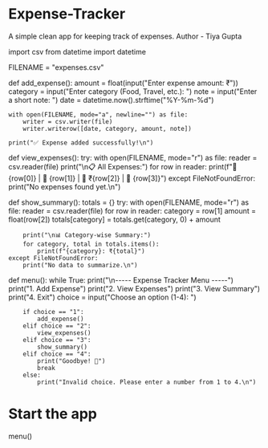 # Expense-Tracker
A simple clean app for keeping track of expenses.
Author - Tiya Gupta

import csv
from datetime import datetime

FILENAME = "expenses.csv"

def add_expense():
    amount = float(input("Enter expense amount: ₹"))
    category = input("Enter category (Food, Travel, etc.): ")
    note = input("Enter a short note: ")
    date = datetime.now().strftime("%Y-%m-%d")

    with open(FILENAME, mode="a", newline="") as file:
        writer = csv.writer(file)
        writer.writerow([date, category, amount, note])

    print("✅ Expense added successfully!\n")

def view_expenses():
    try:
        with open(FILENAME, mode="r") as file:
            reader = csv.reader(file)
            print("\n📋 All Expenses:")
            for row in reader:
                print(f"📅 {row[0]} | 📂 {row[1]} | 💸 ₹{row[2]} | 📝 {row[3]}")
    except FileNotFoundError:
        print("No expenses found yet.\n")

def show_summary():
    totals = {}
    try:
        with open(FILENAME, mode="r") as file:
            reader = csv.reader(file)
            for row in reader:
                category = row[1]
                amount = float(row[2])
                totals[category] = totals.get(category, 0) + amount

        print("\n📊 Category-wise Summary:")
        for category, total in totals.items():
            print(f"{category}: ₹{total}")
    except FileNotFoundError:
        print("No data to summarize.\n")

def menu():
    while True:
        print("\n----- Expense Tracker Menu -----")
        print("1. Add Expense")
        print("2. View Expenses")
        print("3. View Summary")
        print("4. Exit")
        choice = input("Choose an option (1-4): ")

        if choice == "1":
            add_expense()
        elif choice == "2":
            view_expenses()
        elif choice == "3":
            show_summary()
        elif choice == "4":
            print("Goodbye! 👋")
            break
        else:
            print("Invalid choice. Please enter a number from 1 to 4.\n")

# Start the app
menu()

